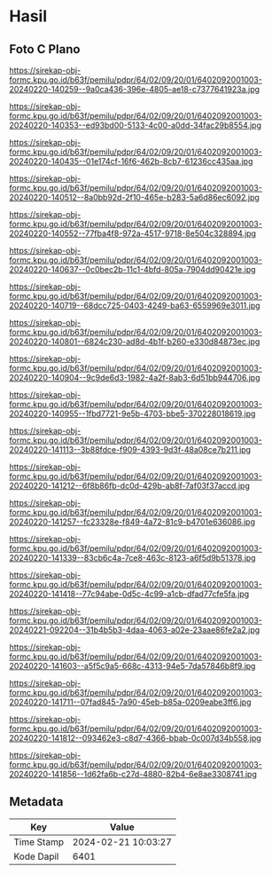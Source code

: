 # Hasil

## Foto C Plano

https://sirekap-obj-formc.kpu.go.id/b63f/pemilu/pdpr/64/02/09/20/01/6402092001003-20240220-140259--9a0ca436-396e-4805-ae18-c7377641923a.jpg

https://sirekap-obj-formc.kpu.go.id/b63f/pemilu/pdpr/64/02/09/20/01/6402092001003-20240220-140353--ed93bd00-5133-4c00-a0dd-34fac29b8554.jpg

https://sirekap-obj-formc.kpu.go.id/b63f/pemilu/pdpr/64/02/09/20/01/6402092001003-20240220-140435--01e174cf-16f6-462b-8cb7-61236cc435aa.jpg

https://sirekap-obj-formc.kpu.go.id/b63f/pemilu/pdpr/64/02/09/20/01/6402092001003-20240220-140512--8a0bb92d-2f10-465e-b283-5a6d86ec6092.jpg

https://sirekap-obj-formc.kpu.go.id/b63f/pemilu/pdpr/64/02/09/20/01/6402092001003-20240220-140552--77fba4f8-972a-4517-9718-8e504c328894.jpg

https://sirekap-obj-formc.kpu.go.id/b63f/pemilu/pdpr/64/02/09/20/01/6402092001003-20240220-140637--0c0bec2b-11c1-4bfd-805a-7904dd90421e.jpg

https://sirekap-obj-formc.kpu.go.id/b63f/pemilu/pdpr/64/02/09/20/01/6402092001003-20240220-140719--68dcc725-0403-4249-ba63-6559969e3011.jpg

https://sirekap-obj-formc.kpu.go.id/b63f/pemilu/pdpr/64/02/09/20/01/6402092001003-20240220-140801--6824c230-ad8d-4b1f-b260-e330d84873ec.jpg

https://sirekap-obj-formc.kpu.go.id/b63f/pemilu/pdpr/64/02/09/20/01/6402092001003-20240220-140904--9c9de6d3-1982-4a2f-8ab3-6d51bb944706.jpg

https://sirekap-obj-formc.kpu.go.id/b63f/pemilu/pdpr/64/02/09/20/01/6402092001003-20240220-140955--1fbd7721-9e5b-4703-bbe5-370228018619.jpg

https://sirekap-obj-formc.kpu.go.id/b63f/pemilu/pdpr/64/02/09/20/01/6402092001003-20240220-141113--3b88fdce-f909-4393-9d3f-48a08ce7b211.jpg

https://sirekap-obj-formc.kpu.go.id/b63f/pemilu/pdpr/64/02/09/20/01/6402092001003-20240220-141212--6f8b86fb-dc0d-429b-ab8f-7af03f37accd.jpg

https://sirekap-obj-formc.kpu.go.id/b63f/pemilu/pdpr/64/02/09/20/01/6402092001003-20240220-141257--fc23328e-f849-4a72-81c9-b4701e636086.jpg

https://sirekap-obj-formc.kpu.go.id/b63f/pemilu/pdpr/64/02/09/20/01/6402092001003-20240220-141339--83cb6c4a-7ce8-463c-8123-a6f5d9b51378.jpg

https://sirekap-obj-formc.kpu.go.id/b63f/pemilu/pdpr/64/02/09/20/01/6402092001003-20240220-141418--77c94abe-0d5c-4c99-a1cb-dfad77cfe5fa.jpg

https://sirekap-obj-formc.kpu.go.id/b63f/pemilu/pdpr/64/02/09/20/01/6402092001003-20240221-092204--31b4b5b3-4daa-4063-a02e-23aae86fe2a2.jpg

https://sirekap-obj-formc.kpu.go.id/b63f/pemilu/pdpr/64/02/09/20/01/6402092001003-20240220-141603--a5f5c9a5-668c-4313-94e5-7da57846b8f9.jpg

https://sirekap-obj-formc.kpu.go.id/b63f/pemilu/pdpr/64/02/09/20/01/6402092001003-20240220-141711--07fad845-7a90-45eb-b85a-0209eabe3ff6.jpg

https://sirekap-obj-formc.kpu.go.id/b63f/pemilu/pdpr/64/02/09/20/01/6402092001003-20240220-141812--093462e3-c8d7-4366-bbab-0c007d34b558.jpg

https://sirekap-obj-formc.kpu.go.id/b63f/pemilu/pdpr/64/02/09/20/01/6402092001003-20240220-141856--1d62fa6b-c27d-4880-82b4-6e8ae3308741.jpg


## Metadata

| Key        | Value               |
| ---------- | ------------------- |
| Time Stamp | 2024-02-21 10:03:27 |
| Kode Dapil | 6401                |



